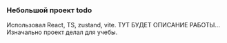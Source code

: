 ### Небольшой проект todo

Использовал React, TS, zustand, vite. ТУТ БУДЕТ ОПИСАНИЕ РАБОТЫ... Изначально проект делал для учебы.
